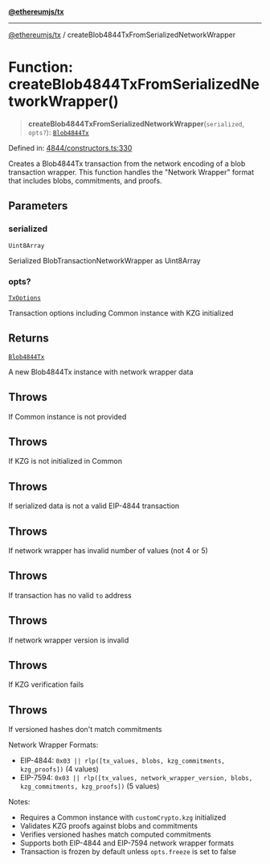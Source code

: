 [**@ethereumjs/tx**](../README.md)

***

[@ethereumjs/tx](../README.md) / createBlob4844TxFromSerializedNetworkWrapper

# Function: createBlob4844TxFromSerializedNetworkWrapper()

> **createBlob4844TxFromSerializedNetworkWrapper**(`serialized`, `opts?`): [`Blob4844Tx`](../classes/Blob4844Tx.md)

Defined in: [4844/constructors.ts:330](https://github.com/ethereumjs/ethereumjs-monorepo/blob/master/packages/tx/src/4844/constructors.ts#L330)

Creates a Blob4844Tx transaction from the network encoding of a blob transaction wrapper.
This function handles the "Network Wrapper" format that includes blobs, commitments, and proofs.

## Parameters

### serialized

`Uint8Array`

Serialized BlobTransactionNetworkWrapper as Uint8Array

### opts?

[`TxOptions`](../interfaces/TxOptions.md)

Transaction options including Common instance with KZG initialized

## Returns

[`Blob4844Tx`](../classes/Blob4844Tx.md)

A new Blob4844Tx instance with network wrapper data

## Throws

If Common instance is not provided

## Throws

If KZG is not initialized in Common

## Throws

If serialized data is not a valid EIP-4844 transaction

## Throws

If network wrapper has invalid number of values (not 4 or 5)

## Throws

If transaction has no valid `to` address

## Throws

If network wrapper version is invalid

## Throws

If KZG verification fails

## Throws

If versioned hashes don't match commitments

Network Wrapper Formats:
- EIP-4844: `0x03 || rlp([tx_values, blobs, kzg_commitments, kzg_proofs])` (4 values)
- EIP-7594: `0x03 || rlp([tx_values, network_wrapper_version, blobs, kzg_commitments, kzg_proofs])` (5 values)

Notes:
- Requires a Common instance with `customCrypto.kzg` initialized
- Validates KZG proofs against blobs and commitments
- Verifies versioned hashes match computed commitments
- Supports both EIP-4844 and EIP-7594 network wrapper formats
- Transaction is frozen by default unless `opts.freeze` is set to false

